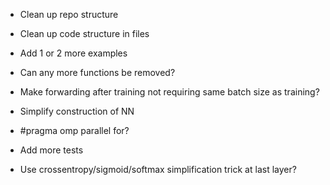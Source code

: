 * Clean up repo structure
* Clean up code structure in files
* Add 1 or 2 more examples
* Can any more functions be removed?

* Make forwarding after training not requiring same batch size as training?
* Simplify construction of NN
* #pragma omp parallel for?
* Add more tests
* Use crossentropy/sigmoid/softmax simplification trick at last layer?
